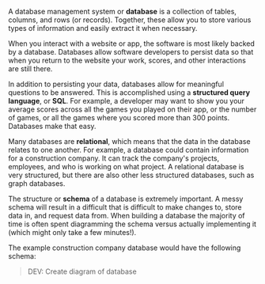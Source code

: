 A database management system or **database** is a collection of tables, columns, and rows (or records). Together, these allow you to store various types of information and easily extract it when necessary.

When you interact with a website or app, the software is most likely backed by a database. Databases allow software developers to persist data so that when you return to the website your work, scores, and other interactions are still there.

In addition to persisting your data, databases allow for meaningful questions to be answered. This is accomplished using a **structured query language**, or **SQL**. For example, a developer may want to show you your average scores across all the games you played on their app, or the number of games, or all the games where you scored more than 300 points. Databases make that easy.

Many databases are **relational**, which means that the data in the database relates to one another. For example, a database could contain information for a construction company. It can track the company's projects, employees, and who is working on what project. A relational database is very structured, but there are also other less structured databases, such as graph databases.

The structure or **schema** of a database is extremely important. A messy schema will result in a difficult that is difficult to make changes to, store data in, and request data from. When building a database the majority of time is often spent diagramming the schema versus actually implementing it (which might only take a few minutes!).

The example construction company database would have the following schema:

> DEV: Create diagram of database
